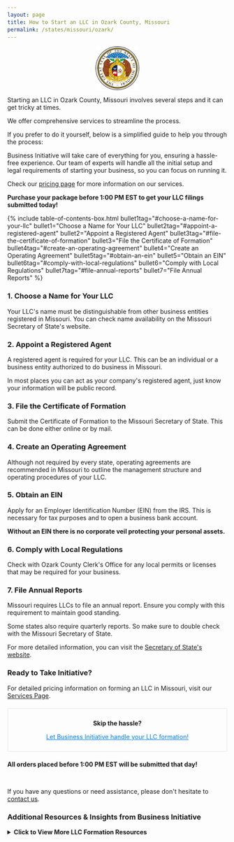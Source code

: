 ```yaml
---
layout: page
title: How to Start an LLC in Ozark County, Missouri
permalink: /states/missouri/ozark/
---
```


<a href="{{ site.data.resources.state_sos_websites.missouri }}" target="_blank">
    <img src="/images/state-seals/missouri-seal.png" alt="Missouri State Seal" style="display: block; margin: 10px auto; width: 100px;">
</a>

<p>Starting an LLC in Ozark County, Missouri involves several steps and it can get tricky at times.</p>

<p>We offer comprehensive services to streamline the process.</p>

<p>If you prefer to do it yourself, below is a simplified guide to help you through the process:</p>

<p>Business Initiative will take care of everything for you, ensuring a hassle-free experience. Our team of experts will handle all the initial setup and legal requirements of starting your business, so you can focus on running it.</p>

<p>Check our <a href="/services/">pricing page</a> for more information on our services.</p>
<p><b>Purchase your package before 1:00 PM EST to get your LLC filings submitted today!</b></p>

{% include table-of-contents-box.html 
    bullet1tag="#choose-a-name-for-your-llc" 
    bullet1="Choose a Name for Your LLC" 
    bullet2tag="#appoint-a-registered-agent" 
    bullet2="Appoint a Registered Agent" 
    bullet3tag="#file-the-certificate-of-formation" 
    bullet3="File the Certificate of Formation" 
    bullet4tag="#create-an-operating-agreement" 
    bullet4="Create an Operating Agreement"
    bullet5tag="#obtain-an-ein"
    bullet5="Obtain an EIN"
    bullet6tag="#comply-with-local-regulations"
    bullet6="Comply with Local Regulations"
    bullet7tag="#file-annual-reports"
    bullet7="File Annual Reports"
%}

<h3 id="choose-a-name-for-your-llc">1. Choose a Name for Your LLC</h3>
<p>Your LLC's name must be distinguishable from other business entities registered in Missouri. You can check name availability on the Missouri Secretary of State's website.</p>

<h3 id="appoint-a-registered-agent">2. Appoint a Registered Agent</h3>
<p>A registered agent is required for your LLC. This can be an individual or a business entity authorized to do business in Missouri.</p>

<p>In most places you can act as your company's registered agent, just know your information will be public record.<p>

<h3 id="file-the-certificate-of-formation">3. File the Certificate of Formation</h3>
<p>Submit the Certificate of Formation to the Missouri Secretary of State. This can be done either online or by mail.</p>

<h3 id="create-an-operating-agreement">4. Create an Operating Agreement</h3>
<p>Although not required by every state, operating agreements are recommended in Missouri to outline the management structure and operating procedures of your LLC.</p>

<h3 id="obtain-an-ein">5. Obtain an EIN</h3>
<p>Apply for an Employer Identification Number (EIN) from the IRS. This is necessary for tax purposes and to open a business bank account.</p>

<p><b>Without an EIN there is no corporate veil protecting your personal assets.</b></p>

<h3 id="comply-with-local-regulations">6. Comply with Local Regulations</h3>
<p>Check with Ozark County Clerk's Office for any local permits or licenses that may be required for your business.</p>

<h3 id="file-annual-reports">7. File Annual Reports</h3>
<p>Missouri requires LLCs to file an annual report. Ensure you comply with this requirement to maintain good standing.</p>

<p>Some states also require quarterly reports. So make sure to double check with the Missouri Secretary of State.</p>

<p>For more detailed information, you can visit the <a href="{{ site.data.resources.state_sos_websites.missouri }}" target="_blank">Secretary of State's website</a>.</p>

<h3>Ready to Take Initiative?</h3>
<p>For detailed pricing information on forming an LLC in Missouri, visit our <a href="/services/">Services Page</a>.</p>
<div style="border: 2px solid #f0f0f0; padding: 10px; margin: 20px 0; text-align: center;">
    <p><b>Skip the hassle?</b></p>
    <p><a href="/services/" style="color: #007bff;">Let Business Initiative handle your LLC formation!</a></p>
</div>
<p><b>All orders placed before 1:00 PM EST will be submitted that day!</b></p>
<br>

<p>If you have any questions or need assistance, please don't hesitate to <a href="https://www.businessinitiative.org/contact/" target="_blank">contact us</a>.</p>
<h3>Additional Resources & Insights from Business Initiative</h3>
<details>
<summary><b>Click to View More LLC Formation Resources</b></summary>
<br>
<ul>
            <!-- formation process -->
            <li><a href="/llc/registered-agent-requirements/">Registered Agent Requirements</a> - What you need to know about registered agents</li>
            <li><a href="/llc/operating-agreement-guide/">LLC Operating Agreement Guide</a> - How to create a comprehensive operating agreement</li>
            <li><a href="/llc/business-banking/">LLC Banking Requirements</a> - Setting up and managing business accounts</li>
            <li><a href="/llc/single-member-vs-multi-member/">Single vs Multi-Member LLCs</a> - Choosing the right LLC structure</li>
            
            <!--  maintaining the LLC -->
            <li><a href="/llc/annual-compliance/">Annual Compliance Guide</a> - Maintaining your LLC's good standing</li>
            <li><a href="/llc/asset-protection/">Asset Protection Strategies</a> - Protecting your personal assets with an LLC</li>
            <li><a href="/llc/tax-benefits/">Tax Benefits of LLCs</a> - Understanding the tax advantages of the LLC structure</li>
            <li><a href="/llc/member-rights/">LLC Member Rights</a> - Understanding your rights as an LLC member</li>
            
            <!-- research and statistics -->
            <li><a href="/statistics/llc/the-rise-of-llcs/">Why are LLCs so Popular?</a> - Understand the growing trend of LLC formation</li>
            <li><a href="/statistics/llc/most-popular-industries/">Most Popular Industries for LLCs</a> - Learn which industries commonly use the LLC structure</li>
            <li><a href="/statistics/llc/industries/">Industry Statistics for LLCs</a> - Detailed breakdown of LLC usage by industry</li>
            <li><a href="/statistics/llc/size/">LLC Size Statistics</a> - Data on typical LLC sizes and structures</li>
            <li><a href="/statistics/llc/employees/">Employee Statistics for LLCs</a> - Information about staffing and employment in LLCs</li>
            
            <!-- Special situations -->
            <li><a href="/llc/converting-to-llc/">Converting to an LLC</a> - Steps to convert other business structures to an LLC</li>
            <li><a href="/llc/dissolution-guide/">LLC Dissolution Process</a> - How to properly close your LLC if needed</li>
        </ul>
</details>
